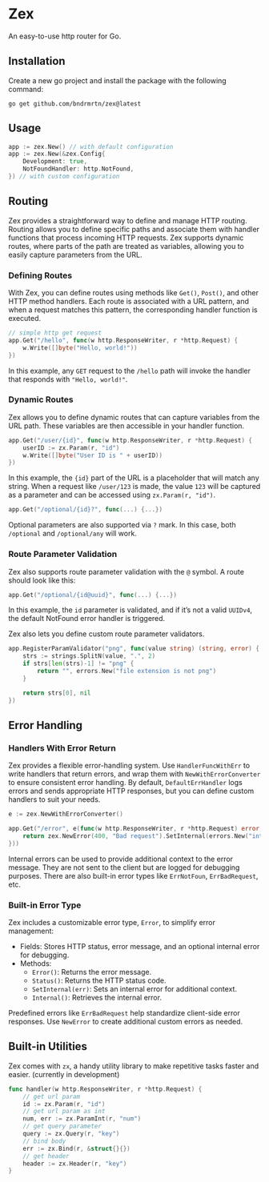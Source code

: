 # Zex

An easy-to-use http router for Go.

## Installation

Create a new go project and install the package with the following command:

```
go get github.com/bndrmrtn/zex@latest
```

## Usage

```go
app := zex.New() // with default configuration
app := zex.New(&zex.Config{
	Development: true,
	NotFoundHandler: http.NotFound,
}) // with custom configuration
```

## Routing

Zex provides a straightforward way to define and manage HTTP routing. Routing allows you to define specific paths and associate them with handler functions that process incoming HTTP requests. Zex supports dynamic routes, where parts of the path are treated as variables, allowing you to easily capture parameters from the URL.

### Defining Routes

With Zex, you can define routes using methods like `Get()`, `Post()`, and other HTTP method handlers. Each route is associated with a URL pattern, and when a request matches this pattern, the corresponding handler function is executed.

```go
// simple http get request
app.Get("/hello", func(w http.ResponseWriter, r *http.Request) {
	w.Write([]byte("Hello, world!"))
})
```

In this example, any `GET` request to the `/hello` path will invoke the handler that responds with `"Hello, world!"`.

### Dynamic Routes

Zex allows you to define dynamic routes that can capture variables from the URL path. These variables are then accessible in your handler function.

```go
app.Get("/user/{id}", func(w http.ResponseWriter, r *http.Request) {
	userID := zx.Param(r, "id")
	w.Write([]byte("User ID is " + userID))
})
```

In this example, the `{id}` part of the URL is a placeholder that will match any string. When a request like `/user/123` is made, the value `123` will be captured as a parameter and can be accessed using `zx.Param(r, "id")`.

```go
app.Get("/optional/{id}?", func(...) {...})
```
Optional parameters are also supported via `?` mark.
In this case, both `/optional` and `/optional/any` will work.

### Route Parameter Validation

Zex also supports route parameter validation with the `@` symbol.
A route should look like this:
```go
app.Get("/optional/{id@uuid}", func(...) {...})
```

In this example, the `id` parameter is validated, and if it’s not a valid `UUIDv4`, the default NotFound error handler is triggered.

Zex also lets you define custom route parameter validators.

```go
app.RegisterParamValidator("png", func(value string) (string, error) {
	strs := strings.SplitN(value, ".", 2)
	if strs[len(strs)-1] != "png" {
		return "", errors.New("file extension is not png")
	}

	return strs[0], nil
})
```

## Error Handling

### Handlers With Error Return

Zex provides a flexible error-handling system.
Use `HandlerFuncWithErr` to write handlers that return errors, and wrap them with `NewWithErrorConverter` to ensure consistent error handling.
By default, `DefaultErrHandler` logs errors and sends appropriate HTTP responses, but you can define custom handlers to suit your needs.

```go
e := zex.NewWithErrorConverter()

app.Get("/error", e(func(w http.ResponseWriter, r *http.Request) error {
	return zex.NewError(400, "Bad request").SetInternal(errors.New("internal error"))
}))
```

Internal errors can be used to provide additional context to the error message.
They are not sent to the client but are logged for debugging purposes.
There are also built-in error types like `ErrNotFoun`, `ErrBadRequest`, etc.

### Built-in Error Type

Zex includes a customizable error type, `Error`, to simplify error management:
- Fields: Stores HTTP status, error message, and an optional internal error for debugging.
- Methods:
  - `Error()`: Returns the error message.
  - `Status()`: Returns the HTTP status code.
  - `SetInternal(err)`: Sets an internal error for additional context.
  - `Internal()`: Retrieves the internal error.

Predefined errors like `ErrBadRequest` help standardize client-side error responses.
Use `NewError` to create additional custom errors as needed.

## Built-in Utilities

Zex comes with `zx`, a handy utility library to make repetitive tasks faster and easier. (currently in development)

```go
func handler(w http.ResponseWriter, r *http.Request) {
	// get url param
	id := zx.Param(r, "id")
	// get url param as int
	num, err := zx.ParamInt(r, "num")
	// get query parameter
	query := zx.Query(r, "key")
	// bind body
	err := zx.Bind(r, &struct{}{})
	// get header
	header := zx.Header(r, "key")
}
```
